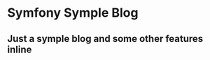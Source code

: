 Symfony Symple Blog
=========================

Just a symple blog and some other features inline
-------------------------------------------------


